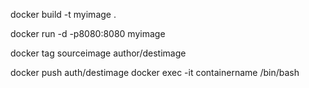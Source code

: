 docker build -t myimage .

docker run -d -p8080:8080 myimage

docker tag sourceimage author/destimage

docker push auth/destimage
docker exec -it containername /bin/bash
